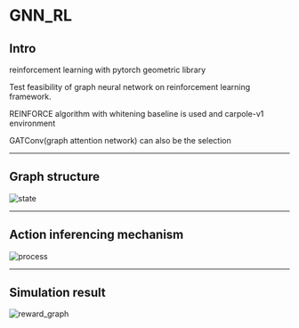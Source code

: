 # GNN_RL
## Intro
reinforcement learning with pytorch geometric library

Test feasibility of graph neural network on reinforcement learning framework.

REINFORCE algorithm with whitening baseline is used and carpole-v1 environment

GATConv(graph attention network) can also be the selection
* * *
## Graph structure
![state](https://user-images.githubusercontent.com/31655488/109790122-66e03980-7c54-11eb-87fe-96804248892d.png)
* * *
## Action inferencing mechanism
![process](https://user-images.githubusercontent.com/31655488/109790155-72cbfb80-7c54-11eb-8376-e5251a67c066.png)
* * *
## Simulation result
![reward_graph](https://user-images.githubusercontent.com/31655488/109787401-86c22e00-7c51-11eb-9061-a374ec7adb0a.png)
